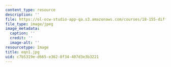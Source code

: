 ```yaml
---
content_type: resource
description: ''
file: https://ol-ocw-studio-app-qa.s3.amazonaws.com/courses/18-155-differential-analysis-fall-2004/c7b5319ed665e3620f34407d3e3b3221_eqn1.jpg
file_type: image/jpeg
image_metadata:
  caption: ''
  credit: ''
  image-alt: ''
resourcetype: Image
title: eqn1.jpg
uid: c7b5319e-d665-e362-0f34-407d3e3b3221
---
```

